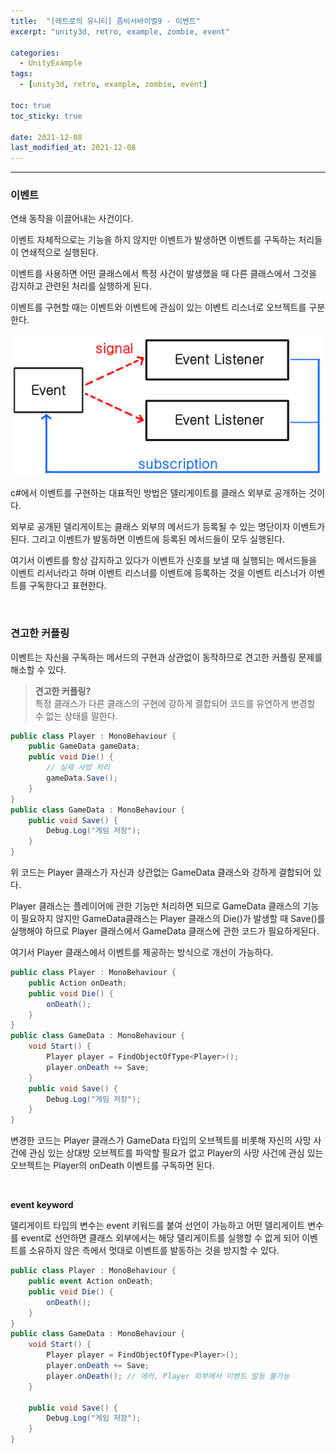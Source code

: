 ```yaml
---
title:  "[레트로의 유니티] 좀비서바이벌9 - 이벤트"
excerpt: "unity3d, retro, example, zombie, event"

categories:
  - UnityExample
tags:
  - [unity3d, retro, example, zombie, event]

toc: true
toc_sticky: true
 
date: 2021-12-08 
last_modified_at: 2021-12-08
---  
```


***  

### 이벤트  

연쇄 동작을 이끌어내는 사건이다.  

이벤트 자체적으로는 기능을 하지 않지만 이벤트가 발생하면 이벤트를 구독하는 처리들이 연쇄적으로 실행된다.  

이벤트를 사용하면 어떤 클래스에서 특정 사건이 발생했을 때 다른 클래스에서 그것을 감지하고 관련된 처리를 실행하게 된다.  

이벤트를 구현할 때는 이벤트와 이벤트에 관심이 있는 이벤트 리스너로 오브젝트를 구분한다.  

![event](/assets/images/20211208_Posting/event.png)  

c#에서 이벤트를 구현하는 대표적인 방법은 델리게이트를 클래스 외부로 공개하는 것이다.  

외부로 공개된 델리게이트는 클래스 외부의 메서드가 등록될 수 있는 명단이자 이벤트가 된다. 그리고 이벤트가 발동하면 이벤트에 등록된 메서드들이 모두 실행된다.  

여기서 이벤트를 항상 감지하고 있다가 이벤트가 신호를 보낼 때 실행되는 메서드들을 이벤트 리서너라고 하며 이벤트 리스너를 이벤트에 등록하는 것을 이벤트 리스너가 이벤트를 구독한다고 표현한다.

<br>

### 견고한 커플링 

이벤트는 자신을 구독하는 메서드의 구현과 상관없이 동작하므로 견고한 커플링 문제를 해소할 수 있다.  

>**견고한 커플링?**  
특정 클래스가 다른 클래스의 구현에 강하게 결합되어 코드를 유연하게 변경할 수 없는 상태를 말한다.  

```cs
public class Player : MonoBehaviour {
    public GameData gameData;
    public void Die() {
        // 실제 사망 처리
        gameData.Save();
    }
}
public class GameData : MonoBehaviour {
    public void Save() {
        Debug.Log("게임 저장");
    }
}
```

위 코드는 Player 클래스가 자신과 상관없는 GameData 클래스와 강하게 결합되어 있다.  

Player 클래스는 플레이어에 관한 기능만 처리하면 되므로 GameData 클래스의 기능이 필요하지 않지만 GameData클래스는 Player 클래스의 Die()가 발생할 때 Save()를 실행해야 하므로 Player 클래스에서 GameData 클래스에 관한 코드가 필요하게된다.  

여기서 Player 클래스에서 이벤트를 제공하는 방식으로 개선이 가능하다.  

```cs
public class Player : MonoBehaviour {
    public Action onDeath;
    public void Die() {
        onDeath();
    }
}
public class GameData : MonoBehaviour {
    void Start() {
        Player player = FindObjectOfType<Player>();
        player.onDeath += Save;
    }
    public void Save() {
        Debug.Log("게임 저장");
    }
}
```

변경한 코드는 Player 클래스가 GameData 타입의 오브젝트를 비롯해 자신의 사망 사건에 관심 있는 상대방 오브젝트를 파악할 필요가 없고 Player의 사망 사건에 관심 있는 오브젝트는 Player의 onDeath 이벤트를 구독하면 된다.

<br>

**event keyword**

델리게이트 타입의 변수는 event 키워드를 붙여 선언이 가능하고 어떤 델리게이트 변수를 event로 선언하면 클래스 외부에서는 해당 델리게이트를 실행할 수 없게 되어 이벤트를 소유하지 않은 측에서 멋대로 이벤트를 발동하는 것을 방지할 수 있다.  

```cs
public class Player : MonoBehaviour {
    public event Action onDeath;
    public void Die() {
        onDeath();
    }
}
public class GameData : MonoBehaviour {
    void Start() {
        Player player = FindObjectOfType<Player>();
        player.onDeath += Save;
        player.onDeath(); // 에러, Player 외부에서 이벤트 발동 불가능
    }

    public void Save() {
        Debug.Log("게임 저장");
    }
}
```



